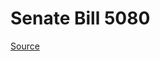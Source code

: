 # Senate Bill 5080

[Source](http://lawfilesext.leg.wa.gov/biennium/2023-24/Pdf/Bills/Senate%20Bills/5080.pdf)